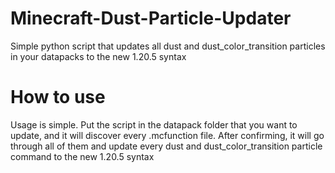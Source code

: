 # Minecraft-Dust-Particle-Updater
Simple python script that updates all dust and dust_color_transition particles in your datapacks to the new 1.20.5 syntax

# How to use
Usage is simple. Put the script in the datapack folder that you want to update, and it will discover every .mcfunction file. After confirming, it will go through all of them and update every dust and dust_color_transition particle command to the new 1.20.5 syntax
